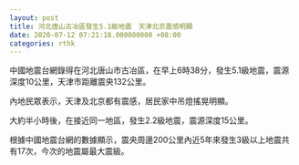 ```yaml
---
layout: post
title: 河北唐山古冶區發生5.1級地震　天津北京震感明顯
date: 2020-07-12 07:21:18.000000000 +08:00
categories: rthk
---
```


中國地震台網錄得在河北唐山市古冶區，在早上6時38分，發生5.1級地震，震源深度10公里，天津市距離震央132公里。

內地民眾表示，天津及北京都有震感，居民家中吊燈搖晃明顯。

大約半小時後，在接近同一地區，發生2.2級地震，震源深度15公里。

根據中國地震台網的數據顯示，震央周邊200公里內近5年來發生3級以上地震共有17次，今次的地震屬最大震級。
